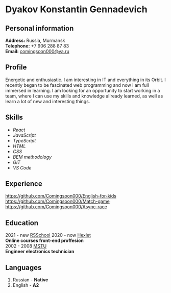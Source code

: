 # Dyakov Konstantin Gennadevich

## Personal information

**Address:** Russia, Murmansk  
**Telephone:** +7 906 288 87 83  
**Email:** comingsoon000@ya.ru  

## Profile
Energetic and enthusiastic. I am interesting in IT and everything in its Orbit. I recently began to be fascinated web programming and now i am full immersed in learning. I am looking for an opportunity to start working in a team, where I can use my skills and knowledge allready learned, as well as learn a lot of new and interesting things.

## Skills
- *React*
- *JavaScript*
- *TypeScript*
- *HTML*
- *CSS*
- *BEM methodology*
- *GIT*
- *VS Code*


## Experience
https://github.com/Comingsoon000/English-for-kids
https://github.com/Comingsoon000/Match-game
https://github.com/Comingsoon000/Async-race


## Education
2021 - new [RSSchool](https://rs.school/)
2020 - now [Hexlet](https://ru.hexlet.io/programs/frontend)  
**Online courses front-end proffesion**  
2002 - 2008 [MSTU](http://www.mstu.edu.ru/)  
**Engineer electronics technician**

## Languages
1. Russian - **Native**
1. English - **A2**